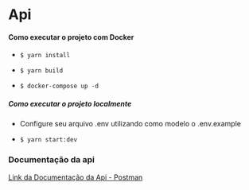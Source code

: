 # Api

#### Como executar o projeto com Docker

- `$ yarn install`

- `$ yarn build`

- `$ docker-compose up -d`

##### Como executar o projeto localmente

- Configure seu arquivo .env utilizando como modelo o .env.example

- `$ yarn start:dev`

### Documentação da api

[Link da Documentação da Api - Postman](https://first-player-winner.postman.co/workspace/Team-Workspace~098af696-3016-493a-8a98-bb9724fd54e5 'LInk da Documentação da Api - Postman')
